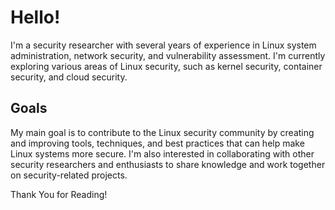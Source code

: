 # Hello!

I'm a security researcher with several years of experience in Linux system administration, network security, and vulnerability assessment. I'm currently exploring various areas of Linux security, such as kernel security, container security, and cloud security.


## Goals
My main goal is to contribute to the Linux security community by creating and improving tools, techniques, and best practices that can help make Linux systems more secure. I'm also interested in collaborating with other security researchers and enthusiasts to share knowledge and work together on security-related projects.

Thank You for Reading!
